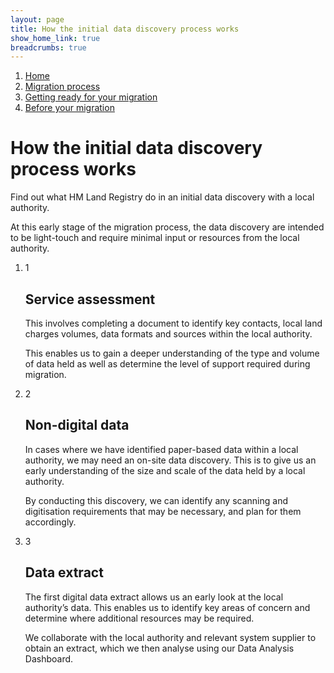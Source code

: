 ```yaml
---
layout: page
title: How the initial data discovery process works
show_home_link: true
breadcrumbs: true
---
```

<div class='navbar-breadcrumbs-wrapper'>
  <div class='navbar-breadcrumbs'>
    <ol>
      <li><a href='/local-land-charges/'>Home</a></li>
      <li><a href='/local-land-charges/migration'>Migration process</a></li>
      <li><a href='getting-ready'>Getting ready for your migration</a></li>
      <li><a href='before-migration'>Before your migration</a></li>
    </ol>
  </div>
</div>

<main id='content'>
  <div class='column-two-thirds'>
    <h1 class='heading-large'>How the initial data discovery process works</h1>
    <p>Find out what HM Land Registry do in an initial data discovery with a local authority.</p>
    <p class='inset-text'>At this early stage of the migration process, the data discovery are intended to be light-touch and require minimal input or resources from the local authority.</p>
    <ol class='step-by-step'>
      <li class='step-by-step-item'>
        <div class='button-wrapper'>
          <span class='number'>1</span>
          <h2 class='heading-medium'>Service assessment</h2>
        </div>
        <div class='step-by-step-content'>
          <p>This involves completing a document to identify key contacts, local land charges volumes, data formats and sources within the local authority.</p>
          <p>This enables us to gain a deeper understanding of the type and volume of data held as well as determine the level of support required during migration.</p>
        </div>
      </li>
      <li class='step-by-step-item'>
        <div class='button-wrapper'>
          <span class='number'>2</span>
          <h2 class='heading-medium'>Non-digital data</h2>
        </div>
        <div class='step-by-step-content'>
          <p>In cases where we have identified paper-based data within a local authority, we may need an on-site data discovery. This is to give us an early understanding of the size and scale of the data held by a local authority.</p>
          <p>By conducting this discovery, we can identify any scanning and digitisation requirements that may be necessary, and plan for them accordingly.</p>
        </div>
      </li>
      <li class='step-by-step-item'>
        <div class='button-wrapper'>
          <span class='number'>3</span>
          <h2 class='heading-medium'>Data extract</h2>
        </div>
        <div class='step-by-step-content'>
          <p>The first digital data extract allows us an early look at the local authority’s data. This enables us to identify key areas of concern and determine where additional resources may be required.</p>
          <p>We collaborate with the local authority and relevant system supplier to obtain an extract, which we then analyse using our Data Analysis Dashboard.</p>
        </div>
      </li>
    </ol>
    <script src="/local-land-charges/static/js/accordion.js"></script>
    <script>
      window.onload = function() {
        initialise('step-by-step', 'h2')
      }
    </script>
  </div>
</main>